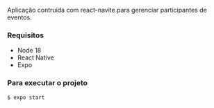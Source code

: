 
Aplicação contruída com react-navite para gerenciar participantes de eventos.

### Requisitos

- Node 18
- React Native
- Expo


### Para executar o projeto
```bash
$ expo start
```


